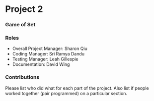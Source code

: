 # Project 2
### Game of Set

### Roles
* Overall Project Manager: Sharon Qiu
* Coding Manager: Sri Ramya Dandu
* Testing Manager: Leah Gillespie
* Documentation: David Wing 

### Contributions
Please list who did what for each part of the project.
Also list if people worked together (pair programmed) on a particular section.
